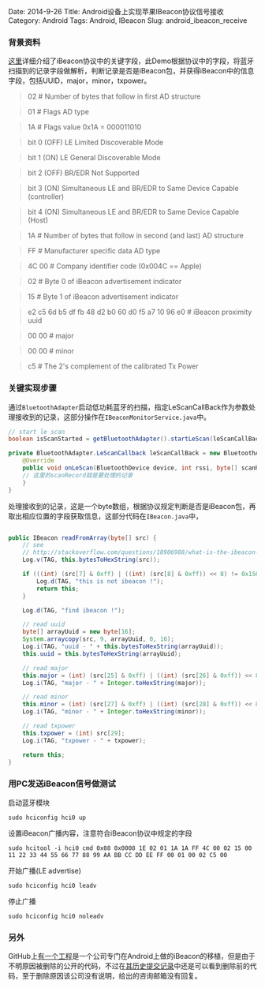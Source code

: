 Date: 2014-9-26
Title: Android设备上实现苹果IBeacon协议信号接收
Category: Android
Tags: Android, IBeacon
Slug: android_ibeacon_receive


### 背景资料

[这里](http://stackoverflow.com/questions/18906988/what-is-the-ibeacon-bluetooth-profile)详细介绍了iBeacon协议中的关键字段，此Demo根据协议中的字段，将蓝牙扫描到的记录字段做解析，判断记录是否是iBeacon包，并获得iBeacon中的信息字段，包括UUID，major，minor，txpower。

>02 # Number of bytes that follow in first AD structure

>01 # Flags AD type

>1A # Flags value 0x1A = 000011010

>   bit 0 (OFF) LE Limited Discoverable Mode

>   bit 1 (ON) LE General Discoverable Mode

>   bit 2 (OFF) BR/EDR Not Supported

>   bit 3 (ON) Simultaneous LE and BR/EDR to Same Device Capable (controller)

>   bit 4 (ON) Simultaneous LE and BR/EDR to Same Device Capable (Host)

>1A # Number of bytes that follow in second (and last) AD structure

>FF # Manufacturer specific data AD type

>4C 00 # Company identifier code (0x004C == Apple)

>02 # Byte 0 of iBeacon advertisement indicator

>15 # Byte 1 of iBeacon advertisement indicator

>e2 c5 6d b5 df fb 48 d2 b0 60 d0 f5 a7 10 96 e0 # iBeacon proximity uuid

>00 00 # major

>00 00 # minor

>c5 # The 2's complement of the calibrated Tx Power

### 关键实现步骤

通过`BluetoothAdapter`启动低功耗蓝牙的扫描，指定LeScanCallBack作为参数处理接收到的记录，这部分操作在`IBeaconMonitorService.java`中。

```java
// start le scan
boolean isScanStarted = getBluetoothAdapter().startLeScan(leScanCallBack);
```

```java
private BluetoothAdapter.LeScanCallback leScanCallBack = new BluetoothAdapter.LeScanCallback() {
    @Override
    public void onLeScan(BluetoothDevice device, int rssi, byte[] scanRecord) {
    // 这里的scanRecord就是要处理的记录
    }
}
```

处理接收到的记录，这是一个byte数组，根据协议规定判断是否是iBeacon包，再取出相应位置的字段获取信息，这部分代码在`IBeacon.java`中，

```java

public IBeacon readFromArray(byte[] src) {
	// see
	// http://stackoverflow.com/questions/18906988/what-is-the-ibeacon-bluetooth-profile
	Log.v(TAG, this.bytesToHexString(src));

	if (((int) (src[7] & 0xff) | ((int) (src[8] & 0xff)) << 8) != 0x1502) {
		Log.d(TAG, "this is not ibeacon !");
		return this;
	}

	Log.d(TAG, "find ibeacon !");

	// read uuid
	byte[] arrayUuid = new byte[16];
	System.arraycopy(src, 9, arrayUuid, 0, 16);
	Log.i(TAG, "uuid - " + this.bytesToHexString(arrayUuid));
	this.uuid = this.bytesToHexString(arrayUuid);

	// read major
	this.major = (int) (src[25] & 0xff) | ((int) (src[26] & 0xff)) << 8;
	Log.i(TAG, "major - " + Integer.toHexString(major));

	// read minor
	this.minor = (int) (src[27] & 0xff) | ((int) (src[28] & 0xff)) << 8;
	Log.i(TAG, "minor - " + Integer.toHexString(minor));

	// read txpower
	this.txpower = (int) src[29];
	Log.i(TAG, "txpower - " + txpower);

	return this;
}
```

### 用PC发送iBeacon信号做测试

启动蓝牙模块

```shell
sudo hciconfig hci0 up
```

设置iBeacon广播内容，注意符合iBeacon协议中规定的字段

```shell
sudo hcitool -i hci0 cmd 0x08 0x0008 1E 02 01 1A 1A FF 4C 00 02 15 00 11 22 33 44 55 66 77 88 99 AA BB CC DD EE FF 00 01 00 02 C5 00
```

开始广播(LE advertise)

```shell
sudo hciconfig hci0 leadv
```

停止广播

```shell
sudo hciconfig hci0 noleadv
```

### 另外

GitHub上[有一个工程](https://github.com/RadiusNetworks/android-ibeacon-service)是一个公司专门在Android上做的iBeacon的移植，但是由于不明原因被删除的公开的代码，不过在[其历史提交记录](https://github.com/RadiusNetworks/android-ibeacon-service/tree/800a1d1b24e1d5f13f4589412ce5c6bf3f7bc3f1)中还是可以看到删除前的代码，至于删除原因该公司没有说明，给出的咨询邮箱没有回复。
